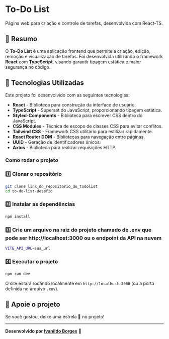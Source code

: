 # To-Do List

Página web para criação e controle de tarefas, desenvolvida com React-TS.

## 📌 Resumo

O **To-Do List** é uma aplicação frontend que permite a criação, edição, remoção e visualização de tarefas. Foi desenvolvida utilizando o framework **React** com **TypeScript**, visando garantir tipagem estática e maior segurança no código.

## 🚀 Tecnologias Utilizadas

Este projeto foi desenvolvido com as seguintes tecnologias:

- **React** - Biblioteca para construção da interface de usuário.
- **TypeScript** - Superset do JavaScript, proporcionando tipagem estática.
- **Styled-Components** - Biblioteca para escrever CSS dentro do JavaScript.
- **CSS Modules** - Técnica de escopo de classes CSS para evitar conflitos.
- **Tailwind CSS** - Framework CSS utilitário para estilizar rapidamente.
- **React Router DOM** - Bibliotecas para navegação entre páginas.
- **UUID** - Geração de identificadores únicos.
- **Axios** - Biblioteca para realizar requisições HTTP.

### Como rodar o projeto

### 1️⃣ Clonar o repositório

```bash
git clone link_do_repositorio_do_todolist
cd to-do-list-desafio
```

### 2️⃣ Instalar as dependências

```bash
npm install
```

### 3️⃣ Crie um arquivo na raiz do projeto chamado de .env que pode ser http://localhost:3000 ou o endpoint da API na nuvem

```bash
VITE_API_URL=sua_url
```

### 4️⃣ Executar o projeto

```bash
npm run dev
```

O site estará rodando localmente em `http://localhost:3000` (ou a porta definida no arquivo `.env`).

## 🌟 Apoie o projeto

Se você gostou, deixe uma estrela 🌟 no projeto!

---
**Desenvolvido por [Ivanildo Borges](https://www.linkedin.com/in/IvanildoBorges/)** 🚀